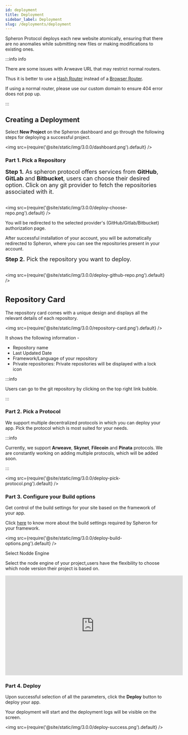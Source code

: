 ```yaml
---
id: deployment
title: Deployment
sidebar_label: Deployment
slug: /deployments/deployment
---
```


Spheron Protocol deploys each new website atomically, ensuring that there are no anomalies while submitting new files or making modifications to existing ones.

:::info info

There are some issues with Arweave URL that may restrict normal routers.

Thus it is better to use a [Hash Router](https://v5.reactrouter.com/web/api/HashRouter) instead of a [Browser Router](https://v5.reactrouter.com/web/api/BrowserRouter).

If using a normal router, please use our custom domain to ensure 404 error does not pop up.

:::

## Creating a Deployment

Select **New Project** on the Spheron dashboard and go through the following steps for deploying a successful project.

<img src={require('@site/static/img/3.0.0/dashboard.png').default} />

### Part 1. Pick a Repository

<font size="4"> <b>Step 1.</b> As spheron protocol offers services from <b>GitHub</b>, <b>GitLab</b> and <b>Bitbucket</b>, users can choose their desired option. Click on any git provider to fetch the repositories associated with it. </font> <br/><br/>

<img src={require('@site/static/img/3.0.0/deploy-choose-repo.png').default} />

You will be redirected to the selected provider's (GitHub/Gitlab/Bitbucket) authorization page.

After successful installation of your account, you will be automatically redirected to Spheron, where you can see the repositories present in your account.

<font size="4"> <b>Step 2.</b> Pick the repository you want to deploy. </font> <br/><br/>

<img src={require('@site/static/img/3.0.0/deploy-github-repo.png').default} /> <br/><br/>

#### <font size="5"> <b>Repository Card</b></font>

The repository card comes with a unique design and displays all the relevant details of each repository.

<img src={require('@site/static/img/3.0.0/repository-card.png').default} />

It shows the following information -

- Repository name
- Last Updated Date
- Framework/Language of your repository
- Private repositories: Private repositories will be displayed with a lock icon

:::info

Users can go to the git repository by clicking on the top right link bubble.

:::

### Part 2. Pick a Protocol

We support multiple decentralized protocols in which you can deploy your app. Pick the protocol which is most suited for your needs.

:::info

Currently, we support **Arweave**, **Skynet**, **Filecoin** and **Pinata** protocols. We are constantly working on adding multiple protocols, which will be added soon.

:::

<img src={require('@site/static/img/3.0.0/deploy-pick-protocol.png').default} />

### Part 3. Configure your Build options

Get control of the build settings for your site based on the framework of your app.

Click [here](deployments/get-started.md/#configuring-the-deployment) to know more about the build settings required by Spheron for your framework.

<img src={require('@site/static/img/3.0.0/deploy-build-options.png').default} />


Select Nodde Engine

Select the node engine of your project,users have the flexibility to choose which node version their project is based on. 

<iframe width="560" height="315" src="https://www.youtube.com/embed/1v13jJT3Q3U" title="YouTube video player" frameborder="0" allow="accelerometer; autoplay; clipboard-write; encrypted-media; gyroscope; picture-in-picture" allowfullscreen></iframe>

### Part 4. Deploy

Upon successful selection of all the parameters, click the **Deploy** button to deploy your app.

Your deployment will start and the deployment logs will be visible on the screen.

<img src={require('@site/static/img/3.0.0/deploy-success.png').default} />
